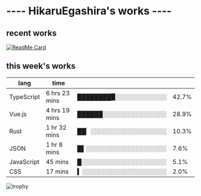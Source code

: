 # ---- HikaruEgashira's works ----

## recent works

[![ReadMe Card](https://github-readme-stats.vercel.app/api/pin/?username=twin-te&repo=twinte-front)](https://github.com/twin-te/twinte-front)

## this week's works

| lang        | time           |                       |        |
| ----------- | -------------- | --------------------- | ------ |
| TypeScript  | 6 hrs 23 mins  | ████████▉░░░░░░░░░░░░ |  42.7% |
| Vue.js      | 4 hrs 19 mins  | ██████░░░░░░░░░░░░░░░ |  28.9% |
| Rust        | 1 hr 32 mins   | ██▏░░░░░░░░░░░░░░░░░░ |  10.3% |
| JSON        | 1 hr 8 mins    | █▌░░░░░░░░░░░░░░░░░░░ |   7.6% |
| JavaScript  | 45 mins        | █░░░░░░░░░░░░░░░░░░░░ |   5.1% |
| CSS         | 17 mins        | ▍░░░░░░░░░░░░░░░░░░░░ |   2.0% |

![trophy](https://github-profile-trophy.vercel.app/?username=HikaruEgashira&theme=flat)
